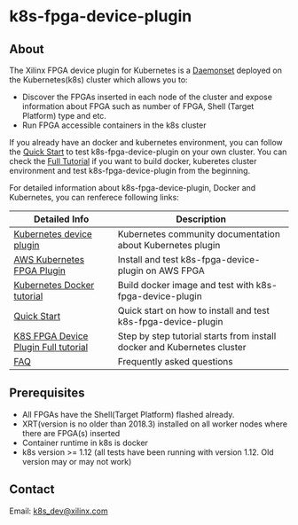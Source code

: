# k8s-fpga-device-plugin
## About
The Xilinx FPGA device plugin for Kubernetes is a [Daemonset]([https://kubernetes.io/docs/concepts/workloads/controllers/daemonset/](https://kubernetes.io/docs/concepts/workloads/controllers/daemonset/)) deployed on the Kubernetes(k8s) cluster which allows you to:

* Discover the FPGAs inserted in each node of the cluster and expose information about FPGA such as number of FPGA, Shell (Target Platform) type and etc.
* Run FPGA accessible containers in the k8s cluster


If you already have an docker and kubernetes environment, you can follow the [Quick Start](https://github.com/Xilinx/FPGA_as_a_Service/blob/master/k8s-fpga-device-plugin/quickstart.md) to test k8s-fpga-device-plugin on your own cluster. 
You can check the [Full Tutorial](https://github.com/Xilinx/FPGA_as_a_Service/blob/master/k8s-fpga-device-plugin/full-tutorial.md) if you want to build docker, kuberetes cluster environment and test k8s-fpga-device-plugin from the beginning.


For detailed information about k8s-fpga-device-plugin, Docker and Kubernetes, you can renferece following links:


|Detailed Info               | Description           |
|---------------|-----------------|
| [Kubernetes device plugin](https://kubernetes.io/docs/concepts/extend-kubernetes/compute-storage-net/device-plugins/) | Kubernetes community documentation about Kubernetes plugin |
| [AWS Kubernetes FPGA Plugin](https://github.com/Xilinx/FPGA_as_a_Service/tree/master/k8s-fpga-device-plugin/aws) | Install and test k8s-fpga-device-plugin on AWS FPGA |
| [Kubernetes Docker tutorial](https://github.com/Xilinx/FPGA_as_a_Service/tree/master/k8s-fpga-device-plugin/docker) | Build docker image  and test with k8s-fpga-device-plugin |
| [Quick Start](https://github.com/Xilinx/FPGA_as_a_Service/blob/master/k8s-fpga-device-plugin/quickstart.md) | Quick start on how to install and test k8s-fpga-device-plugin |
| [K8S FPGA Device Plugin Full tutorial](https://github.com/Xilinx/FPGA_as_a_Service/blob/master/k8s-fpga-device-plugin/full-tutorial.md) | Step by step tutorial starts from install docker and Kubernetes cluster |
| [FAQ](https://github.com/Xilinx/FPGA_as_a_Service/blob/master/k8s-fpga-device-plugin/FAQ.md) | Frequently asked questions |

## Prerequisites
* All FPGAs have the Shell(Target Platform) flashed already.
* XRT(version is no older than 2018.3) installed on all worker nodes where there are FPGA(s) inserted
* Container runtime in k8s is docker
* k8s version >= 1.12 (all tests have been running with version 1.12. Old version may or may not work)

## Contact
Email: k8s_dev@xilinx.com
